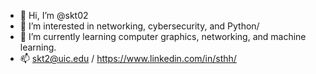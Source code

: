 - 👋 Hi, I’m @skt02
- 👀 I’m interested in networking, cybersecurity, and Python/
- 🌱 I’m currently learning computer graphics, networking, and machine learning.
- 📫 skt2@uic.edu / https://www.linkedin.com/in/sthh/


<!---
skt02/skt02 is a ✨ special ✨ repository because its `README.md` (this file) appears on your GitHub profile.
You can click the Preview link to take a look at your changes.
--->

